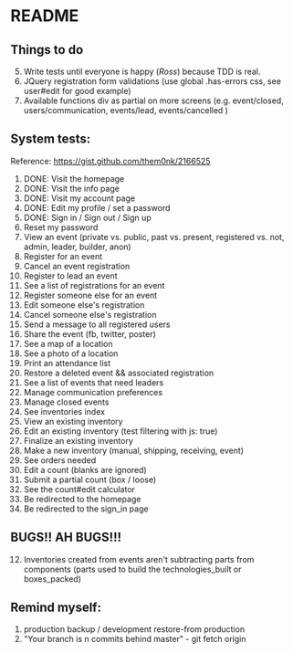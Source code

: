 # README

## Things to do
5. Write tests until everyone is happy (*Ross*) because TDD is real.
6. JQuery registration form validations (use global .has-errors css, see user#edit for good example)
7. Available functions div as partial on more screens (e.g. event/closed, users/communication, events/lead, events/cancelled )

## System tests:
Reference: https://gist.github.com/them0nk/2166525
1. DONE: Visit the homepage
2. DONE: Visit the info page
3. DONE: Visit my account page
9. DONE: Edit my profile / set a password
9. DONE: Sign in / Sign out / Sign up
9. Reset my password
4. View an event (private vs. public, past vs. present, registered vs. not, admin, leader, builder, anon)
5. Register for an event
6. Cancel an event registration
7. Register to lead an event
9. See a list of registrations for an event
8. Register someone else for an event
9. Edit someone else's registration
9. Cancel someone else's registration
9. Send a message to all registered users
9. Share the event (fb, twitter, poster)
9. See a map of a location
9. See a photo of a location
9. Print an attendance list
9. Restore a deleted event && associated registration
9. See a list of events that need leaders
9. Manage communication preferences
9. Manage closed events
9. See inventories index
9. View an existing inventory
9. Edit an existing inventory (test filtering with js: true)
9. Finalize an existing inventory
9. Make a new inventory (manual, shipping, receiving, event)
9. See orders needed
9. Edit a count (blanks are ignored)
9. Submit a partial count (box / loose)
9. See the count#edit calculator
9. Be redirected to the homepage
9. Be redirected to the sign_in page


## BUGS!! AH BUGS!!!
12. Inventories created from events aren't subtracting parts from components (parts used to build the technologies_built or boxes_packed)

## Remind myself:
1. production backup / development restore-from production
2. "Your branch is n commits behind master" - git fetch origin